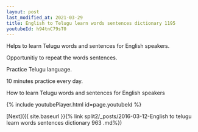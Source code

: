```yaml
---
layout: post
last_modified_at: 2021-03-29
title: English to Telugu learn words sentences dictionary 1195 
youtubeId: h94tnC79sT0
---
```

 
 
Helps to learn Telugu words and sentences for English speakers.

Opportunitiy to repeat the words sentences. 

Practice Telugu language. 
 
10 minutes practice every day. 
 
How to learn Telugu words and sentences for English speakers 
 
{% include youtubePlayer.html id=page.youtubeId %}
 
 
[Next]({{ site.baseurl }}{% link  split2/_posts/2016-03-12-English to telugu learn words sentences dictionary 963 .md%})
 
